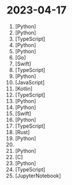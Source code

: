 # 2023-04-17

1. [](https://github.comundefined "An experimental open-source attempt to make GPT-4 fully autonomous.") [Python]
2. [](https://github.comundefined "Code to accompany A Method for Animating Children's Drawings of the Human Figure") [Python]
3. [](https://github.comundefined "🤖 Assemble, configure, and deploy autonomous AI Agents in your browser.") [TypeScript]
4. [](https://github.comundefined "OpenAssistant is a chat-based assistant that understands tasks, can interact with third-party systems, and retrieve information dynamically to do so.") [Python]
5. [](https://github.comundefined "🐫 CAMEL: Communicative Agents for “Mind” Exploration of Large Scale Language Model Society") [Python]
6. [](https://github.comundefined "A truly Open Source MongoDB alternative") [Go]
7. [](https://github.comundefined "Whisper & GPT-based app for passing remote SWE interviews") [Swift]
8. [](https://github.comundefined "AI-powered task management system in Javascript") [TypeScript]
9. [](https://github.comundefined "DeepSpeed is a deep learning optimization library that makes distributed training and inference easy, efficient, and effective.") [Python]
10. [](https://github.comundefined "A graphical user interface for AutoGPT") [JavaScript]
11. [](https://github.comundefined "Compose Multiplatform iOS+Android Application project template") [Kotlin]
12. [](https://github.comundefined "") [TypeScript]
13. [](https://github.comundefined "WebUI extension for ControlNet") [Python]
14. [](https://github.comundefined "Collection of Open Source Projects Related to GPT，GPT相关开源项目合集🚀、精选🔥🔥") [Python]
15. [](https://github.comundefined "An unofficial Google Nearby Share app for macOS") [Swift]
16. [](https://github.comundefined "🎨 Diagram as Code for prototyping cloud system architectures") [Python]
17. [](https://github.comundefined "") [TypeScript]
18. [](https://github.comundefined "A community fork of a language named after a plant fungus. All of the memory-safe features you love, now with 100% less bureaucracy!") [Rust]
19. [](https://github.comundefined "Reverse engineered ChatGPT API") [Python]
20. [](https://github.comundefined "Plugins for Auto-GPT") 
21. [](https://github.comundefined "❤️ The best icons for your personal dashboard.") [Python]
22. [](https://github.comundefined "Lean's LEDE source") [C]
23. [](https://github.comundefined "Reverse engineered API of Microsoft's Bing Chat AI") [Python]
24. [](https://github.comundefined "A lightweight, self-hosted memo hub. Open Source and Free forever.") [TypeScript]
25. [](https://github.comundefined "Examples and guides for using the OpenAI API") [JupyterNotebook]
